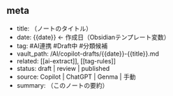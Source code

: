 ## meta
- title: （ノートのタイトル）
- date: {{date}}  ← 作成日（Obsidianテンプレート変数）
- tag: #AI連携 #Draft中 #分類候補
- vault_path: /AI/copilot-drafts/{{date}}-{{title}}.md
- related: [[ai-extract]], [[tag-rules]]
- status: draft | review | published
- source: Copilot | ChatGPT | Genma | 手動
- summary: （このノートの要約）